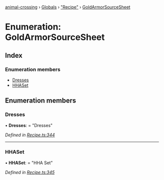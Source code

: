 [animal-crossing](../README.md) › [Globals](../globals.md) › ["Recipe"](../modules/_recipe_.md) › [GoldArmorSourceSheet](_recipe_.goldarmorsourcesheet.md)

# Enumeration: GoldArmorSourceSheet

## Index

### Enumeration members

* [Dresses](_recipe_.goldarmorsourcesheet.md#dresses)
* [HHASet](_recipe_.goldarmorsourcesheet.md#hhaset)

## Enumeration members

###  Dresses

• **Dresses**: = "Dresses"

*Defined in [Recipe.ts:344](https://github.com/Norviah/animal-crossing/blob/ac736df/module/types/Recipe.ts#L344)*

___

###  HHASet

• **HHASet**: = "HHA Set"

*Defined in [Recipe.ts:345](https://github.com/Norviah/animal-crossing/blob/ac736df/module/types/Recipe.ts#L345)*
